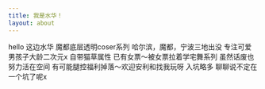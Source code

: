 ```yaml
---
title: 我是水华！
layout: about
---
```

hello 这边水华 魔都底层透明coser系列
哈尔滨，魔都，宁波三地出没 
专注可爱男孩子大龄二次元x
自带猫草属性
已有女票～被女票拉着学宅舞系列
虽然话废也努力活在空间 有可能腿控福利掉落～欢迎安利和找我玩呀
入坑略多 聊聊说不定在一个坑了呢x

